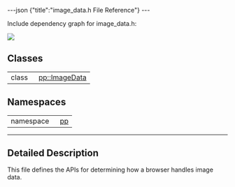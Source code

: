---json {"title":"image\_data.h File Reference"} ---

Include dependency graph for image\_data.h:

![](/docs/native-client/pepper_stable/cpp/image__data_8h__incl.png)

Classes
-------

<table><tbody><tr class="odd"><td style="text-align: right;">class  </td><td><a href="/docs/native-client/pepper_stable/cpp/classpp_1_1_image_data/" class="el">pp::ImageData</a></td></tr></tbody></table>

Namespaces
----------

<table><tbody><tr class="odd"><td style="text-align: right;">namespace  </td><td><a href="/docs/native-client/pepper_stable/cpp/namespacepp/" class="el">pp</a></td></tr></tbody></table>

------------------------------------------------------------------------

<span id="details" class="anchor" style="margin: 0;"></span>

Detailed Description
--------------------

This file defines the APIs for determining how a browser handles image data.
